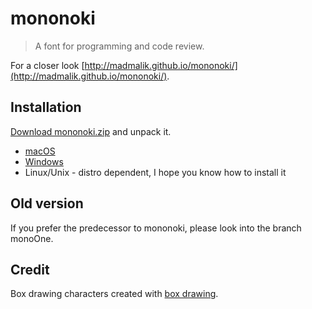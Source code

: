 # mononoki

> A font for programming and code review.

For a closer look [http://madmalik.github.io/mononoki/](http://madmalik.github.io/mononoki/).

## Installation

[Download mononoki.zip](https://github.com/madmalik/mononoki/releases/download/1.2/mononoki.zip) and unpack it.
* [macOS](http://support.apple.com/kb/HT2509)
* [Windows](http://windows.microsoft.com/en-us/windows-vista/install-or-uninstall-fonts)
* Linux/Unix - distro dependent, I hope you know how to install it

## Old version

If you prefer the predecessor to mononoki, please look into the branch monoOne.


## Credit

Box drawing characters created with [box drawing](https://github.com/adobe-type-tools/box-drawing).
